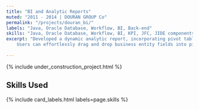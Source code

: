 ```yaml
---
title: "BI and Analytic Reports"
muted: "2011 - 2014 | DOURAN GROUP Co"
permalink: "/projects/douran_bi/"
labels: "Java, Oracle Database, Workflow, BI, Back-end"
skills: "Java, Oracle Database, Workflow, BI, KPI, JFC, JIDE components, JFC Charts, Jasper Report, Agile, Back-end, -Default"
excerpt: "Developed a dynamic analytic report, incorporating pivot tables and various chart types. 
    Users can effortlessly drag and drop business entity fields into pivot areas, witnessing instant calculations. "
 
---
```


{% include under_construction_project.html %}

## Skills Used

{% include card_labels.html labels=page.skills %}
